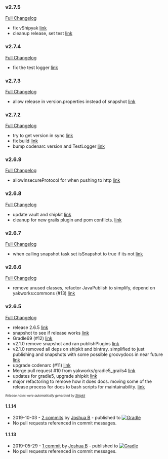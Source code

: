 ### v2.7.5

[Full Changelog](https://github.com/yakworks/gradle-plugins/compare/v2.7.4...v2.7.5)
- fix vShipyak [link](https://github.com/yakworks/gradle-plugins/commit/e5166bf9dd30a406bf1aab620b6d57829e4a2285)
- cleanup release, set test [link](https://github.com/yakworks/gradle-plugins/commit/14577af46a33627e5dd55d0eb85bfee0b98f1038)

### v2.7.4

[Full Changelog](https://github.com/yakworks/gradle-plugins/compare/v2.7.3...v2.7.4)
- fix the test logger [link](https://github.com/yakworks/gradle-plugins/commit/23e0ed52dfee57b59dce24a25aa85dbdf84c07c3)

### v2.7.3

[Full Changelog](https://github.com/yakworks/gradle-plugins/compare/v2.7.2...v2.7.3)
- allow release in version.properties instead of snapshot [link](https://github.com/yakworks/gradle-plugins/commit/1a2e774714db4718479c9547afbe2bcfc4fb2acb)

### v2.7.2

[Full Changelog](https://github.com/yakworks/gradle-plugins/compare/v2.6.9...v2.7.2)
- try to get version in sync [link](https://github.com/yakworks/gradle-plugins/commit/60d127851913bafe489044551518aadd3c82abc0)
- fix build [link](https://github.com/yakworks/gradle-plugins/commit/dfaffc6d54e398b95aa304ec4b666124af5e14dd)
- bump codenarc version and TestLogger [link](https://github.com/yakworks/gradle-plugins/commit/dd59635a89e5dafc79aa57958715be23711acf99)

### v2.6.9

[Full Changelog](https://github.com/yakworks/gradle-plugins/compare/v2.6.8...v2.6.9)
- allowInsecureProtocol for when pushing to http [link](https://github.com/yakworks/gradle-plugins/commit/d31303d7a0fe78778ad52eb59d316fbf26f8b2a0)

### v2.6.8

[Full Changelog](https://github.com/yakworks/gradle-plugins/compare/v2.6.7...v2.6.8)
- update vault and shipkit [link](https://github.com/yakworks/gradle-plugins/commit/2a8c7a9d3cbdc0c4c49de73a2c223bfa3ae52597)
- cleanup for new grails plugin and pom conflicts. [link](https://github.com/yakworks/gradle-plugins/commit/f45b446035ffe29db4d38c4360888ab1f27292f8)

### v2.6.7

[Full Changelog](https://github.com/yakworks/gradle-plugins/compare/v2.6.6...v2.6.7)
- when calling snapshot task set isSnapshot to true if its not [link](https://github.com/yakworks/gradle-plugins/commit/48f7527fe3e207249c8662fe3703b438e208a410)

### v2.6.6

[Full Changelog](https://github.com/yakworks/gradle-plugins/compare/v2.6.5...v2.6.6)
- remove unused classes, refactor JavaPublish to simplify, depend on yakworks:commons (#13) [link](https://github.com/yakworks/gradle-plugins/commit/3cc80e20b07e50a2b611f631e762544741ae0a24)

### v2.6.5

[Full Changelog](https://github.com/yakworks/gradle-plugins/compare/v1.1.14...v2.6.5)
- release 2.6.5 [link](https://github.com/yakworks/gradle-plugins/commit/1428c41ca2da6de3744ef61a2ac83feb9c002184)
- snapshot to see if release works [link](https://github.com/yakworks/gradle-plugins/commit/a324e8b399586a36f229b0c588408d22f1acdfab)
- Gradle69 (#12) [link](https://github.com/yakworks/gradle-plugins/commit/5d09330d91758c98d5c4c052fcb0a9f4f8afc1ba)
- v2.1.0 remove snapshot and ran publishPlugins [link](https://github.com/yakworks/gradle-plugins/commit/e0154ca232be16089f2c07f80329ef5c25009cf1)
- v2.1.0 removed all deps on shipkit and bintray. simplified to just publishing and snapshots with some possible groovydocs in near future [link](https://github.com/yakworks/gradle-plugins/commit/2db1f2d4610aefb831962656f83d97431e7036de)
- upgrade codenarc (#11) [link](https://github.com/yakworks/gradle-plugins/commit/4ff5c0513a867da9b8ec9988e74d7f0340542ade)
- Merge pull request #10 from yakworks/gradle5_grails4 [link](https://github.com/yakworks/gradle-plugins/commit/7396aa969e50dbfec4d3f1b6b6faba9ec51cf661)
- updates for gradle5, upgrade shipkit [link](https://github.com/yakworks/gradle-plugins/commit/efa2e375052886d4f7738fd6ee4a0c96e86e08ca)
- major refactoring to remove how it does docs. moving some of the release process for docs to bash scripts for maintainability. [link](https://github.com/yakworks/gradle-plugins/commit/c6e63c0f1a13e09bd5dec8e36178c653cbcce37f)

<sup><sup>*Release notes were automatically generated by [Shipkit](http://shipkit.org/)*</sup></sup>

#### 1.1.14
 - 2019-10-03 - [2 commits](https://github.com/yakworks/gradle-plugins/compare/v1.1.13...v1.1.14) by [Joshua B](https://github.com/basejump) - published to [![Gradle](https://img.shields.io/badge/Gradle-v1.1.14-blue.svg)](https://plugins.gradle.org/plugin/yakworks.shipyak1.1.14)
 - No pull requests referenced in commit messages.

#### 1.1.13
 - 2019-05-29 - [1 commit](https://github.com/yakworks/gradle-plugins/compare/v1.1.12...v1.1.13) by [Joshua B](https://github.com/basejump) - published to [![Gradle](https://img.shields.io/badge/Gradle-v1.1.13-blue.svg)](https://plugins.gradle.org/plugin/yakworks.shipyak1.1.13)
 - No pull requests referenced in commit messages.
